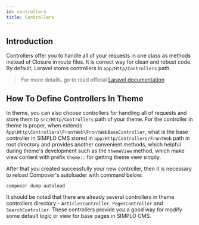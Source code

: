 ```yaml
---
id: controllers
title: Controllers
---
```


## Introduction

Controllers offer you to handle all of your requests in one class as methods instead of Closure in route files. It is correct way 
for clean and robust code. By default, Laravel stores controllers in `app/Http/Controllers` path. 

> For more details, go to read official [Laravel documentation](https://laravel.com/docs/5.8/controllers)

## How To Define Controllers In Theme

In theme, you can also choose controllers for handling all of requests and store them to `src/Http/Controllers` path of 
your theme. For the controller in theme is proper, when extends `App\Http\Controllers\FrontWeb\FrontWebBaseController`, what is the base 
controller in SIMPLO CMS stored in `app/Http/Controllers/FrontWeb` path in root directory and provides another convenient
methods, which helpful during theme's development such as the `themeView` method, which make view content with prefix `theme::` for getting 
theme view simply.

After that you created successfully your new controller, then it is necessary to reload Composer's autoloader with command below:
```text 
composer dump-autoload
```

It should be noted that there are already several controllers in theme controllers directory - `ArticlesController`, `PagesController` and 
`SearchController`. These controllers provide you a good way for modify some default logic or view for base pages in SIMPLO CMS.